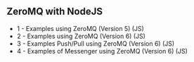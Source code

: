 ## ZeroMQ with NodeJS

- 1 - Examples using ZeroMQ (Version 5) (JS)
- 2 - Examples using ZeroMQ (Version 6) (JS)
- 3 - Examples Push/Pull using ZeroMQ (Version 6) (JS)
- 4 - Examples of Messenger using ZeroMQ (Version 6) (JS)
